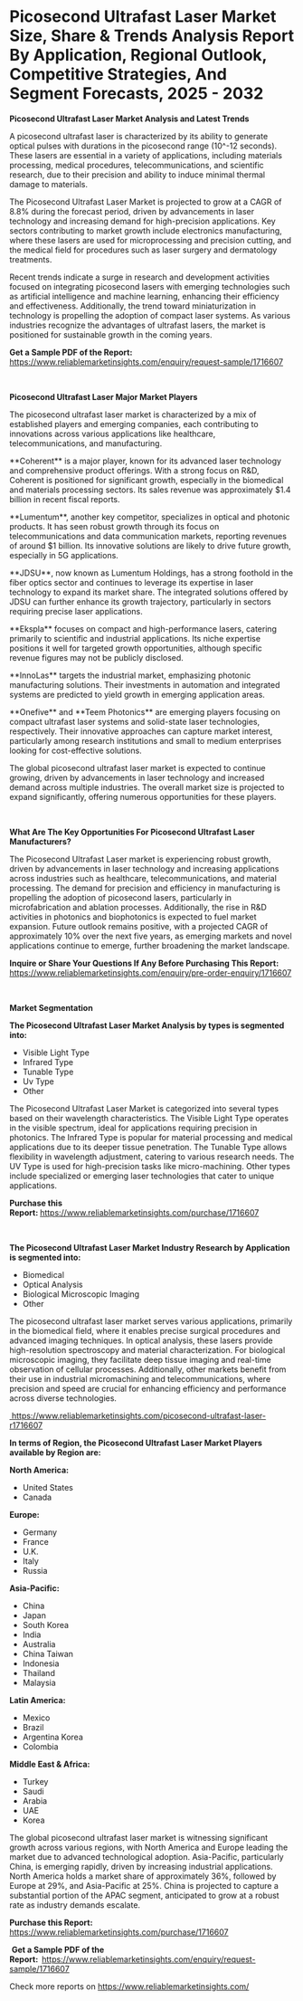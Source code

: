 <p><h1>Picosecond Ultrafast Laser Market Size, Share & Trends Analysis Report By Application, Regional Outlook, Competitive Strategies, And Segment Forecasts, 2025 - 2032</h1></p><p><strong>Picosecond Ultrafast Laser Market Analysis and Latest Trends</strong></p>
<p><p>A picosecond ultrafast laser is characterized by its ability to generate optical pulses with durations in the picosecond range (10^-12 seconds). These lasers are essential in a variety of applications, including materials processing, medical procedures, telecommunications, and scientific research, due to their precision and ability to induce minimal thermal damage to materials.</p><p>The Picosecond Ultrafast Laser Market is projected to grow at a CAGR of 8.8% during the forecast period, driven by advancements in laser technology and increasing demand for high-precision applications. Key sectors contributing to market growth include electronics manufacturing, where these lasers are used for microprocessing and precision cutting, and the medical field for procedures such as laser surgery and dermatology treatments. </p><p>Recent trends indicate a surge in research and development activities focused on integrating picosecond lasers with emerging technologies such as artificial intelligence and machine learning, enhancing their efficiency and effectiveness. Additionally, the trend toward miniaturization in technology is propelling the adoption of compact laser systems. As various industries recognize the advantages of ultrafast lasers, the market is positioned for sustainable growth in the coming years.</p></p>
<p><strong>Get a Sample PDF of the Report:&nbsp;</strong> <a href="https://www.reliablemarketinsights.com/enquiry/request-sample/1716607?utm_campaign=3526&utm_medium=2&utm_source=Github&utm_content=ia&utm_term=25032025&utm_id=picosecond-ultrafast-laser">https://www.reliablemarketinsights.com/enquiry/request-sample/1716607</a></p>
<p>&nbsp;</p>
<p><strong>Picosecond Ultrafast Laser Major Market Players</strong></p>
<p><p>The picosecond ultrafast laser market is characterized by a mix of established players and emerging companies, each contributing to innovations across various applications like healthcare, telecommunications, and manufacturing.</p><p>**Coherent** is a major player, known for its advanced laser technology and comprehensive product offerings. With a strong focus on R&D, Coherent is positioned for significant growth, especially in the biomedical and materials processing sectors. Its sales revenue was approximately $1.4 billion in recent fiscal reports.</p><p>**Lumentum**, another key competitor, specializes in optical and photonic products. It has seen robust growth through its focus on telecommunications and data communication markets, reporting revenues of around $1 billion. Its innovative solutions are likely to drive future growth, especially in 5G applications.</p><p>**JDSU**, now known as Lumentum Holdings, has a strong foothold in the fiber optics sector and continues to leverage its expertise in laser technology to expand its market share. The integrated solutions offered by JDSU can further enhance its growth trajectory, particularly in sectors requiring precise laser applications.</p><p>**Ekspla** focuses on compact and high-performance lasers, catering primarily to scientific and industrial applications. Its niche expertise positions it well for targeted growth opportunities, although specific revenue figures may not be publicly disclosed.</p><p>**InnoLas** targets the industrial market, emphasizing photonic manufacturing solutions. Their investments in automation and integrated systems are predicted to yield growth in emerging application areas.</p><p>**Onefive** and **Teem Photonics** are emerging players focusing on compact ultrafast laser systems and solid-state laser technologies, respectively. Their innovative approaches can capture market interest, particularly among research institutions and small to medium enterprises looking for cost-effective solutions.</p><p>The global picosecond ultrafast laser market is expected to continue growing, driven by advancements in laser technology and increased demand across multiple industries. The overall market size is projected to expand significantly, offering numerous opportunities for these players.</p></p>
<p>&nbsp;</p>
<p><strong>What Are The Key Opportunities For Picosecond Ultrafast Laser Manufacturers?</strong></p>
<p><p>The Picosecond Ultrafast Laser market is experiencing robust growth, driven by advancements in laser technology and increasing applications across industries such as healthcare, telecommunications, and material processing. The demand for precision and efficiency in manufacturing is propelling the adoption of picosecond lasers, particularly in microfabrication and ablation processes. Additionally, the rise in R&D activities in photonics and biophotonics is expected to fuel market expansion. Future outlook remains positive, with a projected CAGR of approximately 10% over the next five years, as emerging markets and novel applications continue to emerge, further broadening the market landscape.</p></p>
<p><strong>Inquire or Share Your Questions If Any Before Purchasing This Report:</strong> <a href="https://www.reliablemarketinsights.com/enquiry/pre-order-enquiry/1716607?utm_campaign=3526&utm_medium=2&utm_source=Github&utm_content=ia&utm_term=25032025&utm_id=picosecond-ultrafast-laser">https://www.reliablemarketinsights.com/enquiry/pre-order-enquiry/1716607</a></p>
<p>&nbsp;</p>
<p><strong>Market Segmentation</strong></p>
<p><strong>The Picosecond Ultrafast Laser Market Analysis by types is segmented into:</strong></p>
<p><ul><li>Visible Light Type</li><li>Infrared Type</li><li>Tunable Type</li><li>Uv Type</li><li>Other</li></ul></p>
<p><p>The Picosecond Ultrafast Laser Market is categorized into several types based on their wavelength characteristics. The Visible Light Type operates in the visible spectrum, ideal for applications requiring precision in photonics. The Infrared Type is popular for material processing and medical applications due to its deeper tissue penetration. The Tunable Type allows flexibility in wavelength adjustment, catering to various research needs. The UV Type is used for high-precision tasks like micro-machining. Other types include specialized or emerging laser technologies that cater to unique applications.</p></p>
<p><strong>Purchase this Report:&nbsp;</strong><a href="https://www.reliablemarketinsights.com/purchase/1716607?utm_campaign=3526&utm_medium=2&utm_source=Github&utm_content=ia&utm_term=25032025&utm_id=picosecond-ultrafast-laser">https://www.reliablemarketinsights.com/purchase/1716607</a></p>
<p>&nbsp;</p>
<p><strong>The Picosecond Ultrafast Laser Market Industry Research by Application is segmented into:</strong></p>
<p><ul><li>Biomedical</li><li>Optical Analysis</li><li>Biological Microscopic Imaging</li><li>Other</li></ul></p>
<p><p>The picosecond ultrafast laser market serves various applications, primarily in the biomedical field, where it enables precise surgical procedures and advanced imaging techniques. In optical analysis, these lasers provide high-resolution spectroscopy and material characterization. For biological microscopic imaging, they facilitate deep tissue imaging and real-time observation of cellular processes. Additionally, other markets benefit from their use in industrial micromachining and telecommunications, where precision and speed are crucial for enhancing efficiency and performance across diverse technologies.</p></p>
<p><a href="https://www.reliablemarketinsights.com/picosecond-ultrafast-laser-r1716607?utm_campaign=3526&utm_medium=2&utm_source=Github&utm_content=ia&utm_term=25032025&utm_id=picosecond-ultrafast-laser">&nbsp;https://www.reliablemarketinsights.com/picosecond-ultrafast-laser-r1716607</a></p>
<p><strong>In terms of Region, the Picosecond Ultrafast Laser Market Players available by Region are:</strong></p>
<p>
    <p> <strong> North America: </strong>
        <ul>
            <li>United States</li>
            <li>Canada</li>
        </ul>
        </p> 
    <p> <strong> Europe: </strong>
        <ul>
            <li>Germany</li>
            <li>France</li>
            <li>U.K.</li>
            <li>Italy</li>
            <li>Russia</li>
        </ul>
        </p> 
    <p> <strong> Asia-Pacific: </strong>
        <ul>
            <li>China</li>
            <li>Japan</li>
            <li>South Korea</li>
            <li>India</li>
            <li>Australia</li>
            <li>China Taiwan</li>
            <li>Indonesia</li>
            <li>Thailand</li>
            <li>Malaysia</li>
        </ul>
        </p> 
    <p> <strong> Latin America: </strong>
        <ul>
            <li>Mexico</li>
            <li>Brazil</li>
            <li>Argentina Korea</li>
            <li>Colombia</li>
        </ul>
        </p> 
    <p> <strong> Middle East & Africa: </strong>
        <ul>
            <li>Turkey</li>
            <li>Saudi</li>
            <li>Arabia</li>
            <li>UAE</li>
            <li>Korea</li>
        </ul>
    </p>
    </p>
<p><p>The global picosecond ultrafast laser market is witnessing significant growth across various regions, with North America and Europe leading the market due to advanced technological adoption. Asia-Pacific, particularly China, is emerging rapidly, driven by increasing industrial applications. North America holds a market share of approximately 36%, followed by Europe at 29%, and Asia-Pacific at 25%. China is projected to capture a substantial portion of the APAC segment, anticipated to grow at a robust rate as industry demands escalate.</p></p>
<p><strong>Purchase this Report: </strong><a href="https://www.reliablemarketinsights.com/purchase/1716607?utm_campaign=3526&utm_medium=2&utm_source=Github&utm_content=ia&utm_term=25032025&utm_id=picosecond-ultrafast-laser">https://www.reliablemarketinsights.com/purchase/1716607</a></p>
<p>&nbsp;<strong>Get a Sample PDF of the Report:&nbsp;&nbsp;</strong><a href="https://www.reliablemarketinsights.com/enquiry/request-sample/1716607?utm_campaign=3526&utm_medium=2&utm_source=Github&utm_content=ia&utm_term=25032025&utm_id=picosecond-ultrafast-laser">https://www.reliablemarketinsights.com/enquiry/request-sample/1716607</a></p>
<p><strong></strong></p>
<p>Check more reports on <a href="https://www.reliablemarketinsights.com/?utm_campaign=3526&utm_medium=2&utm_source=Github&utm_content=ia&utm_term=25032025&utm_id=picosecond-ultrafast-laser">https://www.reliablemarketinsights.com/</a></p>